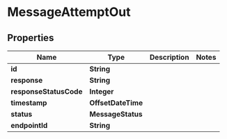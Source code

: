 

# MessageAttemptOut

## Properties

Name | Type | Description | Notes
------------ | ------------- | ------------- | -------------
**id** | **String** |  | 
**response** | **String** |  | 
**responseStatusCode** | **Integer** |  | 
**timestamp** | **OffsetDateTime** |  | 
**status** | **MessageStatus** |  | 
**endpointId** | **String** |  | 



